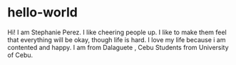 # hello-world
Hi!  I am Stephanie Perez. I like cheering people up. I like to make them feel that everything will be okay, though life is hard. I love my life because i am contented and happy.
I am from Dalaguete , Cebu 
Students from University of Cebu.

